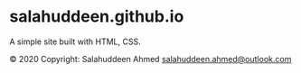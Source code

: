 # salahuddeen.github.io
A simple site built with HTML, CSS.

© 2020 Copyright: Salahuddeen Ahmed <salahuddeen.ahmed@outlook.com>
